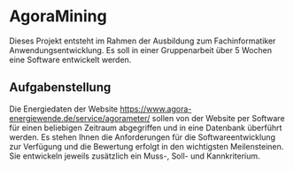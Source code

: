 # AgoraMining

Dieses Projekt entsteht im Rahmen der Ausbildung zum Fachinformatiker Anwendungsentwicklung. Es soll in einer Gruppenarbeit über 5 Wochen eine Software entwickelt werden.

## Aufgabenstellung

Die Energiedaten der Website https://www.agora-energiewende.de/service/agorameter/ sollen von der Website per Software für einen beliebigen Zeitraum abgegriffen und in eine Datenbank überführt werden. Es stehen Ihnen die Anforderungen für die Softwareentwicklung zur Verfügung und die Bewertung erfolgt in den wichtigsten Meilensteinen. Sie entwickeln jeweils zusätzlich ein Muss-, Soll- und Kannkriterium.
